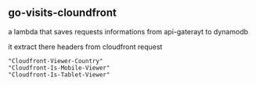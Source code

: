 ## go-visits-cloundfront

a lambda that saves requests informations from api-gaterayt to dynamodb

it extract there headers from cloudfront request

```
"Cloudfront-Viewer-Country"
"Cloudfront-Is-Mobile-Viewer"
"Cloudfront-Is-Tablet-Viewer"
```
